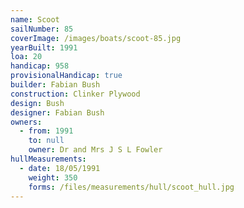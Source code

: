 ```yaml
---
name: Scoot
sailNumber: 85
coverImage: /images/boats/scoot-85.jpg
yearBuilt: 1991
loa: 20
handicap: 958
provisionalHandicap: true
builder: Fabian Bush
construction: Clinker Plywood
design: Bush
designer: Fabian Bush
owners:
  - from: 1991
    to: null
    owner: Dr and Mrs J S L Fowler
hullMeasurements:
  - date: 18/05/1991
    weight: 350
    forms: /files/measurements/hull/scoot_hull.jpg
---
```

